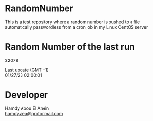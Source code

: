 # RandomNumber    
This is a test repository where a random number is pushed to a file automatically passwordless from a cron job in my Linux CentOS server    
# Random Number of the last run   
32078
      
Last update (GMT +1)    
01/27/23 02:00:01
# Developer    
Hamdy Abou El Anein   
hamdy.aea@protonmail.com
